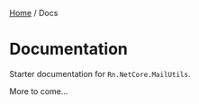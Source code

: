 [Home](/README.md) / Docs

# Documentation
Starter documentation for `Rn.NetCore.MailUtils`.

More to come...

<!--(Rn.BuildScriptHelper){
	"version": "1.0.106",
	"replace": true
}(END)-->